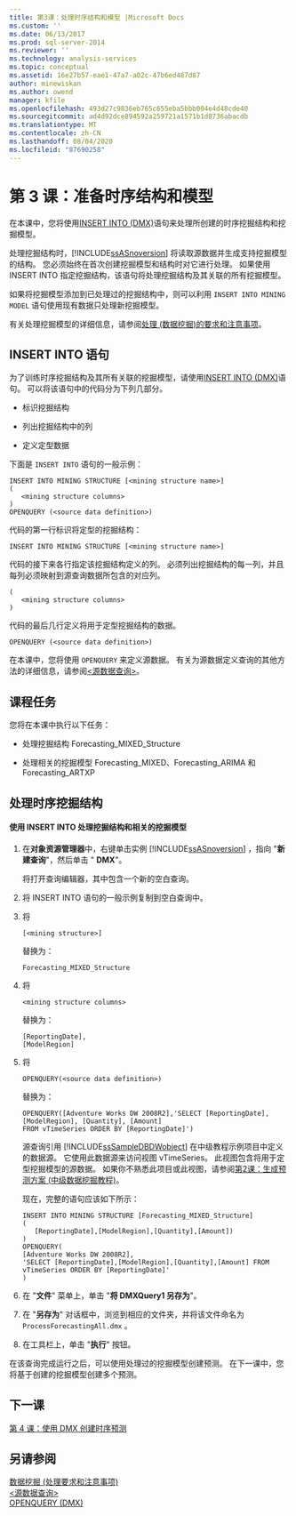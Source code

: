 ```yaml
---
title: 第3课：处理时序结构和模型 |Microsoft Docs
ms.custom: ''
ms.date: 06/13/2017
ms.prod: sql-server-2014
ms.reviewer: ''
ms.technology: analysis-services
ms.topic: conceptual
ms.assetid: 16e27b57-eae1-47a7-a02c-47b6ed487d87
author: minewiskan
ms.author: owend
manager: kfile
ms.openlocfilehash: 493d27c9836eb765c655eba5bbb004e4d48cde40
ms.sourcegitcommit: ad4d92dce894592a259721a1571b1d8736abacdb
ms.translationtype: MT
ms.contentlocale: zh-CN
ms.lasthandoff: 08/04/2020
ms.locfileid: "87690258"
---
```

# <a name="lesson-3-processing-the-time-series-structure-and-models"></a>第 3 课：准备时序结构和模型
  在本课中，您将使用[INSERT INTO &#40;DMX&#41;](/sql/dmx/insert-into-dmx)语句来处理所创建的时序挖掘结构和挖掘模型。  
  
 处理挖掘结构时，[!INCLUDE[ssASnoversion](../includes/ssasnoversion-md.md)] 将读取源数据并生成支持挖掘模型的结构。 您必须始终在首次创建挖掘模型和结构时对它进行处理。 如果使用 INSERT INTO 指定挖掘结构，该语句将处理挖掘结构及其关联的所有挖掘模型。  
  
 如果将挖掘模型添加到已处理过的挖掘结构中，则可以利用 `INSERT INTO MINING MODEL` 语句使用现有数据只处理新挖掘模型。  
  
 有关处理挖掘模型的详细信息，请参阅[处理 &#40;数据挖掘&#41;的要求和注意事项](../../2014/analysis-services/data-mining/processing-requirements-and-considerations-data-mining.md)。  
  
## <a name="insert-into-statement"></a>INSERT INTO 语句  
 为了训练时序挖掘结构及其所有关联的挖掘模型，请使用[INSERT INTO &#40;DMX&#41;](/sql/dmx/insert-into-dmx)语句。 可以将该语句中的代码分为下列几部分。  
  
-   标识挖掘结构  
  
-   列出挖掘结构中的列  
  
-   定义定型数据  
  
 下面是 `INSERT INTO` 语句的一般示例：  
  
```  
INSERT INTO MINING STRUCTURE [<mining structure name>]  
(  
   <mining structure columns>  
)  
OPENQUERY (<source data definition>)  
```  
  
 代码的第一行标识将定型的挖掘结构：  
  
```  
INSERT INTO MINING STRUCTURE [<mining structure name>]  
```  
  
 代码的接下来各行指定该挖掘结构定义的列。 必须列出挖掘结构的每一列，并且每列必须映射到源查询数据所包含的对应列。  
  
```  
(  
   <mining structure columns>  
)  
```  
  
 代码的最后几行定义将用于定型挖掘结构的数据。  
  
```  
OPENQUERY (<source data definition>)  
```  
  
 在本课中，您将使用 `OPENQUERY` 来定义源数据。 有关为源数据定义查询的其他方法的详细信息，请参阅[&#60;源数据查询&#62;](/sql/dmx/source-data-query)。  
  
## <a name="lesson-tasks"></a>课程任务  
 您将在本课中执行以下任务：  
  
-   处理挖掘结构 Forecasting_MIXED_Structure  
  
-   处理相关的挖掘模型 Forecasting_MIXED、Forecasting_ARIMA 和 Forecasting_ARTXP  
  
## <a name="processing-the-time-series-mining-structure"></a>处理时序挖掘结构  
  
#### <a name="to-process-the-mining-structure-and-related-mining-models-by-using-insert-into"></a>使用 INSERT INTO 处理挖掘结构和相关的挖掘模型  
  
1.  在**对象资源管理器**中，右键单击实例 [!INCLUDE[ssASnoversion](../includes/ssasnoversion-md.md)] ，指向 "**新建查询**"，然后单击 " **DMX**"。  
  
     将打开查询编辑器，其中包含一个新的空白查询。  
  
2.  将 INSERT INTO 语句的一般示例复制到空白查询中。  
  
3.  将  
  
    ```  
    [<mining structure>]  
    ```  
  
     替换为：  
  
    ```  
    Forecasting_MIXED_Structure  
    ```  
  
4.  将  
  
    ```  
    <mining structure columns>  
    ```  
  
     替换为：  
  
    ```  
    [ReportingDate],  
    [ModelRegion]   
    ```  
  
5.  将  
  
    ```  
    OPENQUERY(<source data definition>)  
    ```  
  
     替换为：  
  
    ```  
    OPENQUERY([Adventure Works DW 2008R2],'SELECT [ReportingDate], [ModelRegion], [Quantity], [Amount]  
    FROM vTimeSeries ORDER BY [ReportingDate]')  
    ```  
  
     源查询引用 [!INCLUDE[ssSampleDBDWobject](../includes/sssampledbdwobject-md.md)] 在中级教程示例项目中定义的数据源。 它使用此数据源来访问视图 vTimeSeries。 此视图包含将用于定型挖掘模型的源数据。 如果你不熟悉此项目或此视图，请参阅[第2课：生成预测方案 &#40;中级数据挖掘教程&#41;](../../2014/tutorials/lesson-2-building-a-forecasting-scenario-intermediate-data-mining-tutorial.md)。  
  
     现在，完整的语句应该如下所示：  
  
    ```  
    INSERT INTO MINING STRUCTURE [Forecasting_MIXED_Structure]  
    (  
       [ReportingDate],[ModelRegion],[Quantity],[Amount])  
    )  
    OPENQUERY(  
    [Adventure Works DW 2008R2],  
    'SELECT [ReportingDate],[ModelRegion],[Quantity],[Amount] FROM vTimeSeries ORDER BY [ReportingDate]'  
    )   
    ```  
  
6.  在 "**文件**" 菜单上，单击 "**将 DMXQuery1 另存为**"。  
  
7.  在 "**另存为**" 对话框中，浏览到相应的文件夹，并将该文件命名为 `ProcessForecastingAll.dmx` 。  
  
8.  在工具栏上，单击 "**执行**" 按钮。  
  
 在该查询完成运行之后，可以使用处理过的挖掘模型创建预测。 在下一课中，您将基于创建的挖掘模型创建多个预测。  
  
## <a name="next-lesson"></a>下一课  
 [第 4 课：使用 DMX 创建时序预测](../../2014/tutorials/lesson-4-creating-time-series-predictions-using-dmx.md)  
  
## <a name="see-also"></a>另请参阅  
 [数据挖掘 &#40;处理要求和注意事项&#41;](../../2014/analysis-services/data-mining/processing-requirements-and-considerations-data-mining.md)   
 [&#60;源数据查询&#62;](/sql/dmx/source-data-query)   
 [OPENQUERY &#40;DMX&#41;](/sql/dmx/source-data-query-openquery)  
  
  

